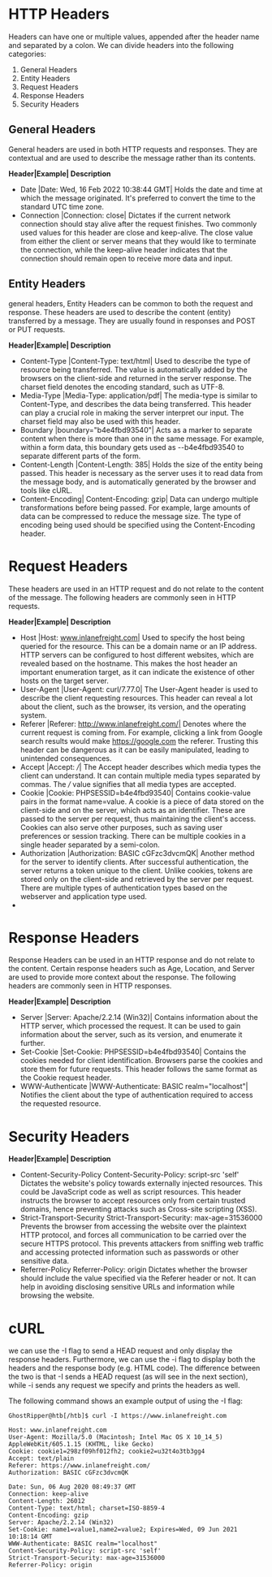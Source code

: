 # HTTP Headers 

Headers can have one or multiple values, appended after the header name and separated by a colon. We can divide headers into the following categories:

1) General Headers
2) Entity Headers
3) Request Headers
4) Response Headers
5) Security Headers


## General Headers 
General headers are used in both HTTP requests and responses. They are contextual and are used to describe the message rather than its contents.

**Header|Example|	Description**

* Date	|Date: Wed, 16 Feb 2022 10:38:44 GMT|	Holds the date and time at which the message originated. It's preferred to convert the time to the standard UTC time zone.
* Connection	|Connection: close|	Dictates if the current network connection should stay alive after the request finishes. Two commonly used values for this header are close and keep-alive. The close value from either the client or server means that they would like to terminate the connection, while the keep-alive header indicates that the connection should remain open to receive more data and input.

## Entity Headers

general headers, Entity Headers can be common to both the request and response. These headers are used to describe the content (entity) transferred by a message. They are usually found in responses and POST or PUT requests.

**Header|Example|	Description**
* Content-Type	|Content-Type: text/html|	Used to describe the type of resource being transferred. The value is automatically added by the browsers on the client-side and returned in the server response. The charset field denotes the encoding standard, such as UTF-8.
* Media-Type	|Media-Type: application/pdf|	The media-type is similar to Content-Type, and describes the data being transferred. This header can play a crucial role in making the server interpret our input. The charset field may also be used with this header.
* Boundary	|boundary="b4e4fbd93540"|	Acts as a marker to separate content when there is more than one in the same message. For example, within a form data, this boundary gets used as --b4e4fbd93540 to separate different parts of the form.
* Content-Length	|Content-Length: 385|	Holds the size of the entity being passed. This header is necessary as the server uses it to read data from the message body, and is automatically generated by the browser and tools like cURL.
* Content-Encoding|	Content-Encoding: gzip|	Data can undergo multiple transformations before being passed. For example, large amounts of data can be compressed to reduce the message size. The type of encoding being used should be specified using the Content-Encoding header.

# Request Headers

These headers are used in an HTTP request and do not relate to the content of the message. The following headers are commonly seen in HTTP requests.

**Header|Example|	Description**
* Host	|Host: www.inlanefreight.com|	Used to specify the host being queried for the resource. This can be a domain name or an IP address. HTTP servers can be configured to host different websites, which are revealed based on the hostname. This makes the host header an important enumeration target, as it can indicate the existence of other hosts on the target server.
* User-Agent	|User-Agent: curl/7.77.0|	The User-Agent header is used to describe the client requesting resources. This header can reveal a lot about the client, such as the browser, its version, and the operating system.
* Referer	|Referer: http://www.inlanefreight.com/|	Denotes where the current request is coming from. For example, clicking a link from Google search results would make https://google.com the referer. Trusting this header can be dangerous as it can be easily manipulated, leading to unintended consequences.
* Accept	|Accept: */*|	The Accept header describes which media types the client can understand. It can contain multiple media types separated by commas. The */* value signifies that all media types are accepted.
* Cookie	|Cookie: PHPSESSID=b4e4fbd93540|	Contains cookie-value pairs in the format name=value. A cookie is a piece of data stored on the client-side and on the server, which acts as an identifier. These are passed to the server per request, thus maintaining the client's access. Cookies can also serve other purposes, such as saving user preferences or session tracking. There can be multiple cookies in a single header separated by a semi-colon.
* Authorization	|Authorization: BASIC cGFzc3dvcmQK|	Another method for the server to identify clients. After successful authentication, the server returns a token unique to the client. Unlike cookies, tokens are stored only on the client-side and retrieved by the server per request. There are multiple types of authentication types based on the webserver and application type used.
* 

# Response Headers

Response Headers can be used in an HTTP response and do not relate to the content. Certain response headers such as Age, Location, and Server are used to provide more context about the response. The following headers are commonly seen in HTTP responses.

**Header|Example|	Description**
* Server	|Server: Apache/2.2.14 (Win32)|	Contains information about the HTTP server, which processed the request. It can be used to gain information about the server, such as its version, and enumerate it further.
* Set-Cookie	|Set-Cookie: PHPSESSID=b4e4fbd93540|	Contains the cookies needed for client identification. Browsers parse the cookies and store them for future requests. This header follows the same format as the Cookie request header.
* WWW-Authenticate	|WWW-Authenticate: BASIC realm="localhost"|	Notifies the client about the type of authentication required to access the requested resource.

# Security Headers
**Header|Example|	Description**
* Content-Security-Policy	Content-Security-Policy: script-src 'self'	Dictates the website's policy towards externally injected resources. This could be JavaScript code as well as script resources. This header instructs the browser to accept resources only from certain trusted domains, hence preventing attacks such as Cross-site scripting (XSS).
* Strict-Transport-Security	Strict-Transport-Security: max-age=31536000	Prevents the browser from accessing the website over the plaintext HTTP protocol, and forces all communication to be carried over the secure HTTPS protocol. This prevents attackers from sniffing web traffic and accessing protected information such as passwords or other sensitive data.
* Referrer-Policy	Referrer-Policy: origin	Dictates whether the browser should include the value specified via the Referer header or not. It can help in avoiding disclosing sensitive URLs and information while browsing the website.

# cURL

we can use the -I flag to send a HEAD request and only display the response headers. Furthermore, we can use the -i flag to display both the headers and the response body (e.g. HTML code). The difference between the two is that -I sends a HEAD request (as will see in the next section), while -i sends any request we specify and prints the headers as well.

The following command shows an example output of using the -I flag:
```
GhostRipper@htb[/htb]$ curl -I https://www.inlanefreight.com

Host: www.inlanefreight.com
User-Agent: Mozilla/5.0 (Macintosh; Intel Mac OS X 10_14_5) AppleWebKit/605.1.15 (KHTML, like Gecko)
Cookie: cookie1=298zf09hf012fh2; cookie2=u32t4o3tb3gg4
Accept: text/plain
Referer: https://www.inlanefreight.com/
Authorization: BASIC cGFzc3dvcmQK

Date: Sun, 06 Aug 2020 08:49:37 GMT
Connection: keep-alive
Content-Length: 26012
Content-Type: text/html; charset=ISO-8859-4
Content-Encoding: gzip
Server: Apache/2.2.14 (Win32)
Set-Cookie: name1=value1,name2=value2; Expires=Wed, 09 Jun 2021 10:18:14 GMT
WWW-Authenticate: BASIC realm="localhost"
Content-Security-Policy: script-src 'self'
Strict-Transport-Security: max-age=31536000
Referrer-Policy: origin
```

